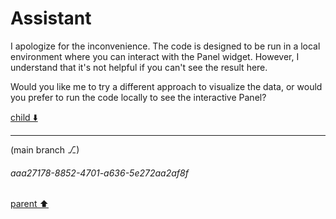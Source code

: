 # Assistant

I apologize for the inconvenience. The code is designed to be run in a local environment where you can interact with the Panel widget. However, I understand that it's not helpful if you can't see the result here.

Would you like me to try a different approach to visualize the data, or would you prefer to run the code locally to see the interactive Panel?

[child ⬇️](#aaa27178-8852-4701-a636-5e272aa2af8f)

---

(main branch ⎇)
###### aaa27178-8852-4701-a636-5e272aa2af8f
[parent ⬆️](#27a6f62b-9c54-4e65-bda8-ad9758e8fd3b)

